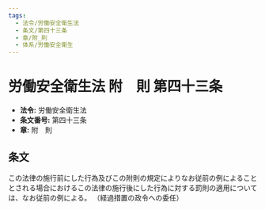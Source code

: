 ```yaml
---
tags:
  - 法令/労働安全衛生法
  - 条文/第四十三条
  - 章/附_則
  - 体系/労働安全衛生
---
```

# 労働安全衛生法 附　則 第四十三条

- **法令:** 労働安全衛生法
- **条文番号:** 第四十三条
- **章:** 附　則

## 条文
この法律の施行前にした行為及びこの附則の規定によりなお従前の例によることとされる場合におけるこの法律の施行後にした行為に対する罰則の適用については、なお従前の例による。
（経過措置の政令への委任）

